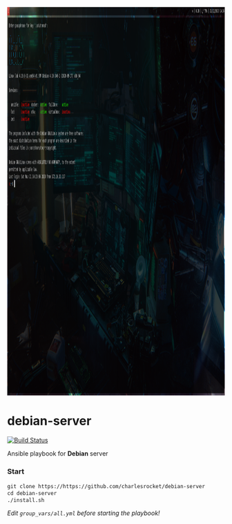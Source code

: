 <img src="screenshot.png" height="900" alt="screenshot">

# debian-server

[![Build Status](https://travis-ci.com/charlesrocket/debian-server.svg?branch=master)](https://travis-ci.com/charlesrocket/debian-server)

Ansible playbook for **Debian** server

### Start

```
git clone https://https://github.com/charlesrocket/debian-server
cd debian-server
./install.sh
```

_Edit `group_vars/all.yml` before starting the playbook!_

